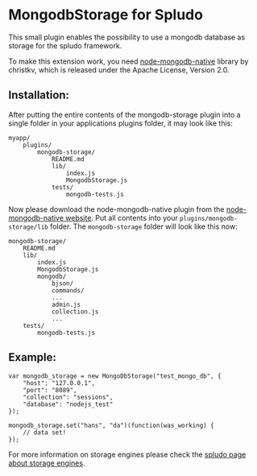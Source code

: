 MongodbStorage for Spludo
==========================

This small plugin enables the possibility to use a mongodb database as storage
for the spludo framework.

To make this extension work, you need
[node-mongodb-native][mongodb-native-website] library by christkv, which is
released under the Apache License, Version 2.0.

  [mongodb-native-website]: http://github.com/christkv/node-mongodb-native


Installation:
--------------

After putting the entire contents of the mongodb-storage plugin into a single
folder in your applications plugins folder, it may look like this:

    myapp/
        plugins/
            mongodb-storage/
                README.md
                lib/
                    index.js
                    MongodbStorage.js
                tests/
                    mongodb-tests.js

Now please download the node-mongodb-native plugin from the 
[node-mongodb-native website][mongodb-native-website]. Put all contents into your
`plugins/mongodb-storage/lib` folder. The `mongodb-storage` folder will look like this
now:

    mongodb-storage/
        README.md
        lib/
            index.js
            MongodbStorage.js
            mongodb/
                bjson/
                commands/
                ...
                admin.js
                collection.js
                ...
        tests/
            mongodb-tests.js

Example:
---------

    var mongodb_storage = new MongoDbStorage("test_mongo_db", {
        "host": "127.0.0.1",
        "port": "8089",
        "collection": "sessions",
        "database": "nodejs_test"
    });

    mongodb_storage.set("hans", "da")(function(was_working) {
        // data set!
    });

For more information on storage engines please check the [spludo page about
storage engines][userguide-storage].

  [userguide-storage]: http://spludo.com/user-guide/storage/
    
